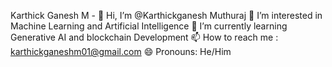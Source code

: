Karthick Ganesh M - 
👋 Hi, I’m @Karthickganesh Muthuraj
👀 I’m interested in Machine Learning and Artificial Intelligence
🌱 I’m currently learning Generative AI and blockchain Development
📫 How to reach me : karthickganeshm01@gmail.com
😄 Pronouns: He/Him
